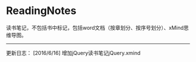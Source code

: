 # ReadingNotes
读书笔记，不包括书中标记，包括word文档（按章划分、按序号划分）、xMind思维导图。









----------------------------------------------------------------------------------------------------------------------------------------
更新日志：
[2016/6/16] 增加jQuery读书笔记jQuery.xmind
